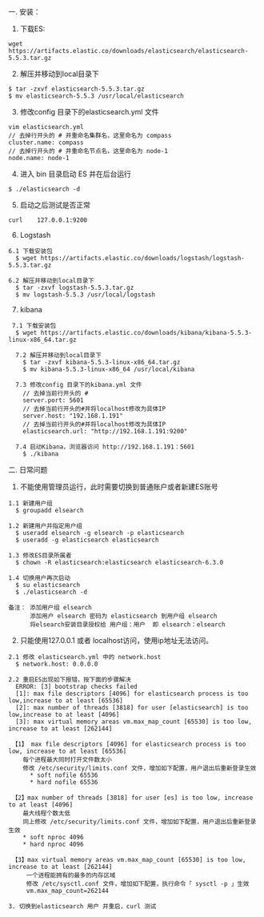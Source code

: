 一. 安装：
  1. 下载ES:	 
    
    wget https://artifacts.elastic.co/downloads/elasticsearch/elasticsearch-5.5.3.tar.gz

  2. 解压并移动到local目录下
    
    $ tar -zxvf elasticsearch-5.5.3.tar.gz
    $ mv elasticsearch-5.5.3 /usr/local/elasticsearch

  3. 修改config 目录下的elasticsearch.yml 文件
    
    vim elasticsearch.yml
    // 去掉行开头的 # 并重命名集群名，这里命名为 compass
    cluster.name: compass
    // 去掉行开头的 # 并重命名节点名，这里命名为 node-1
    node.name: node-1

  4. 进入 bin 目录启动 ES 并在后台运行
    
    $ ./elasticsearch -d

  5. 启动之后测试是否正常
    
    curl	127.0.0.1:9200

  6. Logstash 
    
    6.1 下载安装包
      $ wget https://artifacts.elastic.co/downloads/logstash/logstash-5.5.3.tar.gz

    6.2 解压并移动到local目录下
      $ tar -zxvf logstash-5.5.3.tar.gz
      $ mv logstash-5.5.3 /usr/local/logstash

   7. kibana
      
     7.1 下载安装包
      $ wget https://artifacts.elastic.co/downloads/kibana/kibana-5.5.3-linux-x86_64.tar.gz

      7.2 解压并移动到local目录下
        $ tar -zxvf kibana-5.5.3-linux-x86_64.tar.gz
        $ mv kibana-5.5.3-linux-x86_64 /usr/local/kibana

      7.3 修改config 目录下的kibana.yml 文件
        // 去掉当前行开头的 #
        server.port: 5601
        // 去掉当前行开头的#并将localhost修改为具体IP
        server.host: "192.168.1.191"
        // 去掉当前行开头的#并将localhost修改为具体IP
        elasticsearch.url: "http://192.168.1.191:9200"

      7.4 启动Kibana，浏览器访问 http://192.168.1.191：5601
        $ ./kibana

二. 日常问题

  1. 不能使用管理员运行，此时需要切换到普通账户或者新建ES账号
    
    1.1	新建用户组
      $ groupadd elsearch
    
    1.2	新建用户并指定用户组
      $ useradd elsearch -g elsearch -p elasticsearch
      $ useradd -g elasticsearch elasticsearch

    1.3	修改ES目录所属者
      $ chown -R elasticsearch:elasticsearch elasticsearch-6.3.0
    
    1.4 切换用户再次启动
      $ su elasticsearch
      $ ./elasticsearch -d 

    备注： 添加用户组 elsearch  
          添加用户 elsearch 密码为 elasticsearch 到用户组 elsearch
          将elsearch安装目录授权给 用户组：用户  即 elsearch：elsearch

  2. 只能使用127.0.0.1 或者 localhost访问，使用ip地址无法访问。
    
    2.1 修改 elasticsearch.yml 中的 network.host
      $ network.host: 0.0.0.0
    
    2.2 重启ES出现如下报错，按下面的步骤解决
      ERROR: [3] bootstrap checks failed
      [1]: max file descriptors [4096] for elasticsearch process is too  low,increase to at least [65536]
      [2]: max number of threads [3818] for user [elasticsearch] is too low,increase to at least [4096]
      [3]: max virtual memory areas vm.max_map_count [65530] is too low, increase to at least [262144]
  
     【1】 max file descriptors [4096] for elasticsearch process is too low, increase to at least [65536]
        每个进程最大同时打开文件数太小
        修改 /etc/security/limits.conf 文件，增加如下配置，用户退出后重新登录生效
          * soft nofile 65536
          * hard nofile 65536
     
     【2】max number of threads [3818] for user [es] is too low, increase to at least [4096]
        最大线程个数太低
        同上修改 /etc/security/limits.conf 文件，增加如下配置，用户退出后重新登录生效
        * soft nproc 4096
        * hard nproc 4096
  
     【3】max virtual memory areas vm.max_map_count [65530] is too low, increase to at least [262144]
         一个进程能拥有的最多的内存区域
         修改 /etc/sysctl.conf 文件，增加如下配置，执行命令「 sysctl -p 」生效
         vm.max_map_count=262144
  
    3. 切换到elasticsearch 用户 并重启，curl 测试
